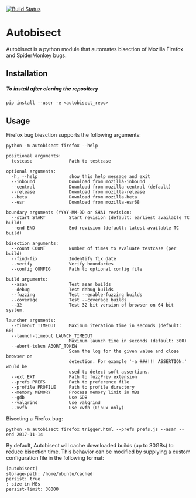 [![Build Status](https://travis-ci.org/MozillaSecurity/autobisect.svg?branch=master)](https://travis-ci.org/MozillaSecurity/autobisect)

Autobisect
==========
Autobisect is a python module that automates bisection of Mozilla Firefox and SpiderMonkey bugs.

Installation
------------

##### To install after cloning the repository

    pip install --user -e <autobisect_repo>

Usage
-----

Firefox bug biesction supports the following arguments:

```
python -m autobisect firefox --help

positional arguments:
  testcase              Path to testcase

optional arguments:
  -h, --help            show this help message and exit
  --inbound             Download from mozilla-inbound
  --central             Download from mozilla-central (default)
  --release             Download from mozilla-release
  --beta                Download from mozilla-beta
  --esr                 Download from mozilla-esr68

boundary arguments (YYYY-MM-DD or SHA1 revision:
  --start START         Start revision (default: earliest available TC build)
  --end END             End revision (default: latest available TC build)

bisection arguments:
  --count COUNT         Number of times to evaluate testcase (per build)
  --find-fix            Indentify fix date
  --verify              Verify boundaries
  --config CONFIG       Path to optional config file

build arguments:
  --asan                Test asan builds
  --debug               Test debug builds
  --fuzzing             Test --enable-fuzzing builds
  --coverage            Test --coverage builds
  --32                  Test 32 bit version of browser on 64 bit system.

launcher arguments:
  --timeout TIMEOUT     Maximum iteration time in seconds (default: 60)
  --launch-timeout LAUNCH_TIMEOUT
                        Maximum launch time in seconds (default: 300)
  --abort-token ABORT_TOKEN
                        Scan the log for the given value and close browser on
                        detection. For example '-a ###!!! ASSERTION:' would be
                        used to detect soft assertions.
  --ext EXT             Path to fuzzPriv extension
  --prefs PREFS         Path to preference file
  --profile PROFILE     Path to profile directory
  --memory MEMORY       Process memory limit in MBs
  --gdb                 Use GDB
  --valgrind            Use valgrind
  --xvfb                Use xvfb (Linux only)
```

Bisecting a Firefox bug:
```
python -m autobisect firefox trigger.html --prefs prefs.js --asan --end 2017-11-14
```

By default, Autobisect will cache downloaded builds (up to 30GBs) to reduce bisection time.  This behavior can be modified by supplying a custom configuration file in the following format:
```
[autobisect]
storage-path: /home/ubuntu/cached
persist: true
; size in MBs
persist-limit: 30000
```
